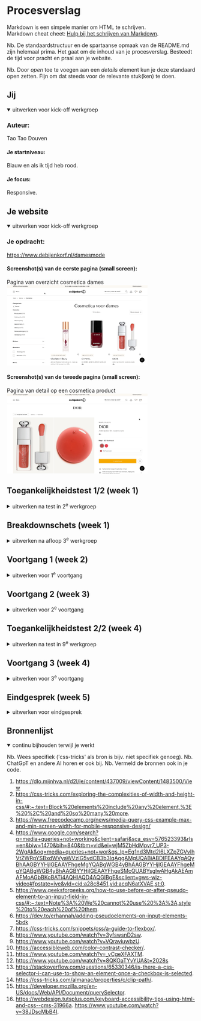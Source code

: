 # Procesverslag
Markdown is een simpele manier om HTML te schrijven.  
Markdown cheat cheet: [Hulp bij het schrijven van Markdown](https://github.com/adam-p/markdown-here/wiki/Markdown-Cheatsheet).

Nb. De standaardstructuur en de spartaanse opmaak van de README.md zijn helemaal prima. Het gaat om de inhoud van je procesverslag. Besteedt de tijd voor pracht en praal aan je website.

Nb. Door *open* toe te voegen aan een *details* element kun je deze standaard open zetten. Fijn om dat steeds voor de relevante stuk(ken) te doen.





## Jij

<details open>
  <summary>uitwerken voor kick-off werkgroep</summary>

  ### Auteur:
  Tao Tao Douven

  #### Je startniveau:
  Blauw en als ik tijd heb rood.

  #### Je focus:
  Responsive. 
 
</details>





## Je website

<details open>
  <summary>uitwerken voor kick-off werkgroep</summary>

  ### Je opdracht:
  https://www.debijenkorf.nl/damesmode 

  #### Screenshot(s) van de eerste pagina (small screen): 
  Pagina van overzicht cosmetica dames  
  <img src="images/cosmetica.jpeg" width="375px" alt="omschrijving van de pagina">

  #### Screenshot(s) van de tweede pagina (small screen):
  Pagina van detail op een cosmetica product  
  <img src="images/detail.jpeg" width="375px" alt="omschrijving van de pagina">
 
</details>



## Toegankelijkheidstest 1/2 (week 1)

<details>
  <summary>uitwerken na test in 2<sup>e</sup> werkgroep</summary>

  ### Bevindingen
  Lijst met je bevindingen die in de test naar voren kwamen:

  <img src="images/WCAGcheck1.jpeg" width="375px" alt="omschrijving van de pagina">
  <img src="images/WCAGcheck2.jpeg" width="375px" alt="omschrijving van de pagina">
  <img src="images/WCAGcheck3.jpeg" width="375px" alt="omschrijving van de pagina">
  <img src="images/WCAGcheck4.jpeg" width="375px" alt="omschrijving van de pagina">
  <img src="images/WCAGcheck5.jpeg" width="375px" alt="omschrijving van de pagina">

  Content:
  - Er zitten veel fouten in mijn html code.

  Keyboard:
  - Alles no, omdat ik nog niet met keyboard accesability bezig ben geweest.

  Mobile touch:
  - Nog niet rekening gehouden met horizontal scrolling.
  - Plaatsing van links nog niet goed.

  Headings:
  - Alles goed.

  List:
  - Alles goed.

  Images:
  - Nog niet rekening gehouden met attribute values.

  Media:
  - Nog niet van toepassing.

  Controlls:
  - Links zijn nog niet reconisable als links.
  - Controls hebben geen :focused state.
  - Heb geen skip links.

  Appearence:
  - Ik heb geen light/dark mode.
  - High contrast mode is niet gesuport.
  - Text kan je niet tot 200% doen.

  Animatie:
  - Nog niet van toepassing.

  Color contrast:
  - Bij sommige foto's is er sprake van text overlapping. 

</details>



## Breakdownschets (week 1)

<details>
  <summary>uitwerken na afloop 3<sup>e</sup> werkgroep</summary>

  ### de hele pagina: 
  <img src="readme-images/dummy-plaatje.jpg" width="375px" alt="breakdown van de hele pagina">

  ### dynamisch deel (bijv menu): 
  <img src="readme-images/dummy-plaatje.jpg" width="375px" alt="breakdown van een dynamisch deel">

  ### wellicht nog een dynamisch deel (bijv filter): 
  <img src="readme-images/dummy-plaatje.jpg" width="375px" alt="breakdown van nog een dynamisch deel">

</details>





## Voortgang 1 (week 2)

<details>
  <summary>uitwerken voor 1<sup>e</sup> voortgang</summary>

  ### Stand van zaken
  hier dit ging goed & dit was lastig (neem ook screenshots op van delen van je website en code)

 Ik ben in week 1 begonnen met eerst de navigatie balk te maken. Toen heb ik flexbox gebruikt om de list itemns naast elkaar en ruimte 
tussen elkaar te plaatsen. Dat lukte eerst niet omdat ik niet de juiste parents en childrens heb aangesproken. Nadat ik dat wel 
had gedaan is het gelukt. Het lukt mij niet om het midden stuk met alle cosmetica itemns naast elkaar in rijen te plaatsen. Ik probeerde 
met flex de itemns goed naast en onder elkaar te krijgen, maar het lukte alleen om de binnen de itemns zelf de foto en de tekst goed onder 
elkaar te plaatsen. 

Ik ga nu aan de slag met grid. Ik doe display grid op de body en maak 2 columns (voor in de main bij de filter optie en de cosmetica itmens) en maak 3 rows (voor de header, de filter + cosmetica itemns en de navigatie).  

Soms werkte sommige styles die ik in de css heb aangegeven niet, maar dat kwam omdat ik de verkeerde css selector had gebruikt of 
het verkeerde element had geselecteerd. Door itemns achtergrond kleur te geven kon ik zien hoeveel ruimte het in beslag nam en waar hij stond. 

Door een schema te tekenen met hoe ik de grid binnen elk onderdeel wil hebben, kon ik heel makkelijk en georganiseerd itemns op de 
juiste manier plaatsen binnen grids. 

Ook heb ik boven elk stukje css commands gezet met waarvoor de code bedoeld is om overzicht te geven. En heb ik met commands 
aangegeven binnen de css welke styling voor de body, header, main en footer bedoeld zijn. Dit hielp mij om code sneller terug te vinden. 

De rows in de grid namen waaren allemaal te hoog. ik had margin: 0; en padding:0; gebruikt maar dat werkte niet. Na het opzoeken op het internet kwam ik erachter dat je hight: fit-content; kunt gebruiken om ervoor te zorgen dat de hoogte de ruimte van de content inneemt. Nu was de header goed, maar body neemt teveel ruimte in. Door de parents een specifieke height te geven is het gelukt. 

De eerste pagina heeft een goed structuur en ga nu door naar begin maken van tweede pagina.

De pagina van de index.html werkte niet meer. Ik denk dat ik komt omdat ik de footer en header allebei de klassen heb gegeven en een van de twee pagina's de verkeerde class naam heb gebruikt. En uiteindelijk in de inspector kwamen de stijlen van de footer en header niet bij de inspector. die twee klasses bij het stijlen weg gehaalt en alles werkt. Nu staat de footer bij index.html staat niet goed, maar footer diorlipoil.html wel.

height op footer main header weg halen, kijken wat het probleem is. 

  ### Agenda voor meeting
  samen met je groepje opstellen

  | student 1      | student 2          | student 3    | student 4        |
  | ---            | ---                | ---          | ---              |
  | dit bespreken  | en dit             | en ik dit    | en dan ik dat    |
  | en dat ook nog | dit als er tijd is | nog een punt | dit wil ik zeker |
  | ...            | ...                | ...          | ...              |


  ### Verslag van meeting
  hier na afloop snel de uitkomsten van de meeting vastleggen

  - punt 1
  - punt 2
  - nog een punt
  - ...

</details>





## Voortgang 2 (week 3)

<details>
  <summary>uitwerken voor 2<sup>e</sup> voortgang</summary>

  ### Stand van zaken
  hier dit ging goed & dit was lastig (neem ook screenshots op van delen van je website en code)


  Ik ga in week 3 begin nu bezig met media queries om elk verschillend grote scherm anders te stijlen. Daarna ga ik nog een nav, karosel, maken die je navigeert door de pagina heen     waar je je op het moment plaats vind, met behulp van een form en input checkbox. 
  
  In de footer staat van de tekst rijen de tweede rij niet netjes onder elkaar. Waarschijnlijk wordt hij gestyled door andere code en hierdoor heb ik hem een display:block; gegeven     zodat hij wel goed staat.  
  
  Voor het karosel, navigatie, bij de main in cosmeticapagina zijn bij de "buttons" de pijltjes als je hem in en uit klikt hetzelfde. Ik ga dat veranderen door dat als je de lijst      uit klikt het pijltje naar boven wijst zodat het duidelijk word dat je hem weer terug kan klappen. Met deze video heb ik de button met een image gestijlt:                     https://dlo.mijnhva.nl/d2l/le/content/437009/viewContent/1483500/View           
  



  ### Agenda voor meeting
  samen met je groepje opstellen

  | student 1      | student 2          | student 3    | student 4        |
  | ---            | ---                | ---          | ---              |
  | dit bespreken  | en dit             | en ik dit    | en dan ik dat    |
  | en dat ook nog | dit als er tijd is | nog een punt | dit wil ik zeker |
  | ...            | ...                | ...          | ...              |


  ### Verslag van meeting
  hier na afloop snel de uitkomsten van de meeting vastleggen

  - punt 1
  - punt 2
  - nog een punt
- ...

</details>





## Toegankelijkheidstest 2/2 (week 4)

<details>
  <summary>uitwerken na test in 9<sup>e</sup> werkgroep</summary>

  ### Bevindingen
  Lijst met je bevindingen die in de test naar voren kwamen (geef ook aan wat er verbeterd is):

Content:
  - Er zitten geen fouten meer in mijn html code.

  Keyboard:
  - Alles is nogsteeds no, omdat ik nog niet met keyboard accesability bezig ben geweest.

  Mobile touch:
  - Nu ook nog niet rekening gehouden met horizontal scrolling.
  - Plaatsing van links nogsteeds niet goed.

  Headings:
  - Alles goed.

  List:
  - Alles goed.

  Images:
  - Hier ook weer nog niet rekening gehouden met attribute values.

  Media:
  - Niet van toepassing.

  Controlls:
  - Links zijn nog niet reconisable als links.
  - Controls hebben geen :focused state.
  - Heb geen skip links.

  Appearence:
  - Ik heb geen light/dark mode.
  - High contrast mode is niet gesuport.
  - Text kan je niet tot 200% doen.

  Animatie:
  - Nog niet van toepassing.

  Color contrast:
  - Bij sommige foto's is er sprake van text overlapping.
    
</details>





## Voortgang 3 (week 4)

<details>
  <summary>uitwerken voor 3<sup>e</sup> voortgang</summary>

  ### Stand van zaken
  hier dit ging goed & dit was lastig (neem ook screenshots op van delen van je website en code)

Ik ga nu tijdens de laatste week van de eerste les werken aan media queries. Ik begin met telefoon groote. Ik heb ook alle grootes van de media queries van px veranderd naar em. Het lukt me nog niet goed om de navigatie goed te stylen dus ik ga ze achtergrond kleuren geven om voor duidelijkheid te zorgen. 

Ik ben ook ondertussen nog bezig met de plaatsing van de elementen bij de tweede pagina en merk dat de elementen heel veel ruimte innemen en dat komt omdat ze automatisch de ruimte nemen die ze hebben https://css-tricks.com/exploring-the-complexities-of-width-and-height-in-css/#:~:text=Block%20elements%20include%20any%20element,%3E%20%2C%20and%20so%20many%20more.

Herkansing: Ik heb het niet gehaald om het vak gelijk te halen dus moet ik hem herkansen. Ik begin eerst met het valideren van mijn html en css. 
IK ben er achter gekomen dat ik een hoop fouten heb in mijn html code dus heb alle fouten eruit gehaald. Door de verandering in de html code,
klopt sommige css code niet en heb ik deze ook aangepast waar nodig. 

Beginnen met iphone groote media querie maken. gebruik dezer website om afmetingen te zien: https://www.freecodecamp.org/news/media-query-css-example-max-and-min-screen-width-for-mobile-responsive-design/
De media querie werkt niet en heb deze video gekeken 
https://www.google.com/search?q=media+queries+not+working&client=safari&sca_esv=576523393&rls=en&biw=1470&bih=840&tbm=vid&ei=wjM5ZbHdMpvr7_UP3-2WgAk&oq=media+queries+not+wor&gs_lp=Eg1nd3Mtd2l6LXZpZGVvIhVtZWRpYSBxdWVyaWVzIG5vdCB3b3IqAggAMgUQABiABDIFEAAYgAQyBhAAGBYYHjIGEAAYFhgeMgYQABgWGB4yBhAAGBYYHjIGEAAYFhgeMgYQABgWGB4yBhAAGBYYHjIGEAAYFhgeSMcQUABYsglwAHgAkAEAmAFMoAGbBKoBATi4AQHIAQD4AQGIBgE&sclient=gws-wiz-video#fpstate=ive&vld=cid:a28c8451,vid:acqN6atXVAE,st:0. 
Heb de code onder aan gezet en deed nogsteeds niet. Ik had er geen media type en heb dat nu wel gedaan. Ook gebruikte ik max-width en dan moet 
de volgorde van grootste naar kleinste scherm staan in de css code. Hierdoor werkte de media queries wel. 

In de navigatie word de link dames vervangen door een hamburger menu. Met psuedoclass ::before voeg ik via content een afbeelding toe. 
Plus met visebility. Bij de kleinere schermen zijn er buttons om te filteren ipv een tweede navigatie. Je kan niet met ::after een button toevoegen 
met css aan de html dus heb ik extra buttons aan de html gegeven en die bij de schermen waar ze niet nodig zijn niet zichtbaar gemaakt 
met display:none. 

Ik wil ook een zoekicoontje achter de search bar plaatsen (dmv ::after )maar dat lukt nog niet helemaal. Dat komt omdat dat niet mogelijk 
o.a door input field geen container is https://www.geeksforgeeks.org/how-to-use-before-or-after-pseudo-element-to-an-input-field-in-css/#:~:text=Note%3A%20We%20cannot%20use%20%3A%3A,style%20to%20each%20of%20them.
https://dev.to/erhannah/adding-pseudoelements-on-input-elements-5bdk ik voeg een span toe aan de li waar de input zit als oplossing. 
Dit werkt. Deze li geef ik display:flex en align itemns center zodat de input en span naast elkaar komen te staan. Voor flex uitleg:
https://css-tricks.com/snippets/css/a-guide-to-flexbox/. 

De buttons voor filteren in de kleine schermen kun je horizontaal scrollen en heb deze video gebruikt voor uitleg over hoe dat moet: 
https://www.youtube.com/watch?v=3yfswsnD2sw. 

Week voor inleveren herkansing: 
Ik kwam ook deze video tegen van over responsive lay-out https://www.youtube.com/watch?v=VQraviuwbzU. Hier word uitgelegd hoe je zo handig 
mogelijk een responsive lay-out kunt coderen met allerlei tips. Ik merkte zelf al dat ik te veel code aan het herhalen was met media 
queries en het niet de juiste manier was. Ik ga nu met deze tips zo min mogelijk code te herhalen. Ook geen fixed sizes gebruiken. 

Ook kwam ik er achter dat de grid op de body niet werkte. Nu staat er wel een grid op de body die bestaat uit drie rows: header, main en footer.
Doordat er een grid op de body zit staat de navigatie balk in de header niet goed en moet ik uitzoeken hoe ik dit kan oplossen. 
Alleen de header staat nu verkeerd, de andere elementen staan hetzelfde. Ik heb uiteindelijk geen grid op de body gezet omdat dat eigenlijk 
niet echt nodig is en het niet goed werkt voor de header. 

Omdat ik nu mobile first codeer dacht ik dat het handig was om de link van dames te vervangen voor een hamburger menu afbeelding, 
omdat dat word gebruikt bij mobile first. Ik wilde dan een ::before aan de afbeelding toevoegen met een link van dames en de 
afbeelding zelf dan hidden maken, maar je kunt geen link toevoegen. Ik kan dan of houden wat ik voorheen had (een link in de html
en ::before waarbij een hamburger menu word toegevoegd), of in de html een afbeelding en een link en dan bij mobile de afbeelding 
zichtbaar maken en bij grotere schermen de link zichtbaar maken. Ookal is het volgensmij makkelijker om voor de eerste optie te gaan,
is het denk ik meer semantisch correct om voor de tweede optie te gaan. 

Ik wilde meer leren over web accesability en heb daarom deze video bekeken https://www.youtube.com/watch?v=qr0ujkLLgmE. Het gaat hier 
over visual disibility, motor disibility, cognitif disibility, animation, ARIA roles en light/dark mode. Door de video weet ik een stuk 
beter hoe ik mijn website meer accesable kan maken. 

Om hier een begin aan te maken, start ik met te werken aan color contrast. Ik gebruik deze color contrast checker
https://accessibleweb.com/color-contrast-checker/. Ik heb de navigatie en de footer zwart gemaakt met witte tekst en de buttons donker rood 
met witte tekst. Verder heb ik alle tekst op witte achtergrond zwart gemaakt ipv grijs. 

Ook is het het best om geen tekst op je afbeeldingen te hebben voor accesability. Bij een aantal afbeeldingen die ik van de orginele bijenkorf 
website heb, bevatten tekst. Ik heb met Adobe photoshop de tekst eruit geshopt en die foto's vervangen voor de foto's met tekst. 
Tevens zijn de betaal icoontjes in de footer screenshots van de orginele website en bevatten een beige achtergrond. Het contrast tussen 
die beige achtergrond en de icoontjes is te laag, en hierdoor heb ik het beige er zorgvuldig uit geshopt en uiteraard weer de nieuwe foto's
vervangen voor de oude. Alle foto's waren jpeg's en geen png dus die heb ik omgezet naar png's. 

Nu ga ik een light en dark modus maken voor de website. Dit doe ik met hulp van deze video https://www.youtube.com/watch?v=_yCgeXFAXTM. 
De dark modus heb ik gemaakt met een media queries en was makkelijk om te maken. 

Onder mijn footer zit er heel veel wit ruimte en ik denk dat dat komt door de margin:0; voor * in de css, want als ik die uitzet dan is die 
ruimte onder de footer weg. 

Ik ga nu de tweede navigatiebalk verder stylen om te filteren. Met hulp van de docent en later deze video https://www.youtube.com/watch?v=8QKOaTYvYUA&t=2028s ga ik de filter balk maken. Ik had hem al wel eerder gemaakt, maar heb hem nog niet gestyled met css.
Ik wil dat deze code werkt: 

.cosmeticapagina main nav ul li:nth-child(3) form label input[type="checkbox"]:checked ~ ul{
	display: block;
} 

want zo kan ik de lijst laten zien wanneer je op de checkbox clicked, maar het werkt niet en ik weet niet waarom. Deze code: 
.cosmeticapagina main nav ul li:nth-child(3) form label input[type="checkbox"]:checked  werkt wel dus het komt denk ik doordat ik de 
lijst niet goed selecteer. Deze website heeft me geholpen te begrijpen waarom het selecteren niet lukte 
https://stackoverflow.com/questions/65330346/is-there-a-css-selector-i-can-use-to-show-an-element-once-a-checkbox-is-selected. 
Ik heb om het probleem op te lossen de ul (lijst) binnen de label te plaatsen waar de input ook is en met general sibling selector 
de ul geselecteerd. De ul was nog geen general sibling van de input en nu wel. Ik heb deze website gebruikt om meer te weten te komen over 
clip path: https://css-tricks.com/almanac/properties/c/clip-path/. 

Ik heb de code van de index.html door de validator gehaald en er zijn veel errors uit gekomen, die ga ik er allemaal uithalen. Een daarvan is dat een h2 geen child element van een label. Dus de h2 moet ik eruit halen maar daardoor heb je niet meer dat als je op de h2 klikt dat de list open klapt. In de label schrijf ik daarom de titel van de filter optie ipv een h2. Nu kan ik niet meer de h2:after gebruiken om de afbeelding van het pijltje achter de titel van de filter te krijgen. Hiervoor ga ik nu een span gebruiken. Nu heb ik ook niet het probleem dat ik heel veel css moet schrijven voor de h2:after = 	 /*karosel h2 pijltje toevoegen*/
.cosmeticapagina main nav ul li:nth-child(3) h2:after, li:nth-child(4) h2:after, li:nth-child(5) h2:after, li:nth-child(6) h2:after, li:nth-child(7) h2:after, li:nth-child(8) h2:after, li:nth-child(9) h2:after, li:nth-child(10) h2:after, li:nth-child(11) h2:after{
  content: "";
	position: relative;
	right: 0;
  background-image: url(../images/pijltjenaarbeneden.png);
	width: 2em;
	height: 1em;
	background-size: 1em;
	display: inline-block;
	background-repeat: no-repeat;
}
Nu kan ik deze code gebruiken: 

js gebruiken: https://developer.mozilla.org/en-US/docs/Web/API/Document/querySelector. 

Ik ga aria's toevoegen aan mijn html. Ik heb aria's aan buttons, input en meer toegevoegd. Ook als er op een link focus is heb ik die zwart gekleurd zodat het contrast goed is. https://webdesign.tutsplus.com/keyboard-accessibility-tips-using-html-and-css--cms-31966a. https://www.youtube.com/watch?v=38JDscMbB4I. 

Omdat ik rekening wilde houden met dark modus had ik de kleuren van de website veranderd, maar bij nadere inzien ga ik dit toch weer wat meer terug brengen naar minder heftigere kleuren die wel nog genoeg contrast hebben. De website zal er dan hopelijk iets estetischer en minder druk uitzien dan voorheen. 



  ### Agenda voor meeting
  samen met je groepje opstellen

  | student 1      | student 2          | student 3    | student 4        |
  | ---            | ---                | ---          | ---              |
  | dit bespreken  | en dit             | en ik dit    | en dan ik dat    |
  | en dat ook nog | dit als er tijd is | nog een punt | dit wil ik zeker |
  | ...            | ...                | ...          | ...              |


  ### Verslag van meeting
  hier na afloop snel de uitkomsten van de meeting vastleggen

  - punt 1
  - punt 2
  - nog een punt
  - ...

</details>





## Eindgesprek (week 5)

<details>
  <summary>uitwerken voor eindgesprek</summary>

  ### Je uitkomst - karakteristiek screenshots:
  <img src="images/screenshot1.jpeg" width="375px" alt="uitomst opdracht 1">
  <img src="images/screenshot2.jpeg" width="375px" alt="uitomst opdracht 1">
  <img src="images/screenshot3.jpeg" width="375px" alt="uitomst opdracht 1">
  <img src="images/screenshot4.jpeg" width="375px" alt="uitomst opdracht 1">
  <img src="images/screenshot5.jpeg" width="375px" alt="uitomst opdracht 1">
  <img src="images/screenshot6.jpeg" width="375px" alt="uitomst opdracht 1">


  ### Dit ging goed/Heb ik geleerd: 
  Ik vond dat ik de footer wel goed heb gemaakt en dat dat mij best goed af ging. Ik heb hier heel erg geleerd hoe je grid moet gebruiken en gebruik grid nu best vaak voor positioneren.
  <img src="images/screenshot6.jpeg" width="375px" alt="uitomst opdracht 1">
  


  ### Dit was lastig/Is niet gelukt:
  De filter buttons accesabel te maken. Je kunt door de buttons heen door te scrollen, maar dat is niet accesable voor iedereen en weet ook niet hoe ik dat kan doen. 
  Dit is overegens wel hoe het bij de bijenkorf website ook is gedaan. 

  <img src="images/screenshot5.jpeg" width="375px" alt="uitomst opdracht 1">
</details>





## Bronnenlijst

<details open>
  <summary>continu bijhouden terwijl je werkt</summary>

  Nb. Wees specifiek ('css-tricks' als bron is bijv. niet specifiek genoeg). 
  Nb. ChatGpT en andere AI horen er ook bij.
  Nb. Vermeld de bronnen ook in je code.

  1. https://dlo.mijnhva.nl/d2l/le/content/437009/viewContent/1483500/View
  2. https://css-tricks.com/exploring-the-complexities-of-width-and-height-in-css/#:~:text=Block%20elements%20include%20any%20element,%3E%20%2C%20and%20so%20many%20more.
  3.  https://www.freecodecamp.org/news/media-query-css-example-max-and-min-screen-width-for-mobile-responsive-design/
  4.  https://www.google.com/search?q=media+queries+not+working&client=safari&sca_esv=576523393&rls=en&biw=1470&bih=840&tbm=vid&ei=wjM5ZbHdMpvr7_UP3-2WgAk&oq=media+queries+not+wor&gs_lp=Eg1nd3Mtd2l6LXZpZGVvIhVtZWRpYSBxdWVyaWVzIG5vdCB3b3IqAggAMgUQABiABDIFEAAYgAQyBhAAGBYYHjIGEAAYFhgeMgYQABgWGB4yBhAAGBYYHjIGEAAYFhgeMgYQABgWGB4yBhAAGBYYHjIGEAAYFhgeSMcQUABYsglwAHgAkAEAmAFMoAGbBKoBATi4AQHIAQD4AQGIBgE&sclient=gws-wiz-video#fpstate=ive&vld=cid:a28c8451,vid:acqN6atXVAE,st:0.
  5.  https://www.geeksforgeeks.org/how-to-use-before-or-after-pseudo-element-to-an-input-field-in-css/#:~:text=Note%3A%20We%20cannot%20use%20%3A%3A,style%20to%20each%20of%20them.
  6.  https://dev.to/erhannah/adding-pseudoelements-on-input-elements-5bdk
  7.  https://css-tricks.com/snippets/css/a-guide-to-flexbox/.
  8.  https://www.youtube.com/watch?v=3yfswsnD2sw.
  9.  https://www.youtube.com/watch?v=VQraviuwbzU.
  10.  https://accessibleweb.com/color-contrast-checker/.
  11.  https://www.youtube.com/watch?v=_yCgeXFAXTM.
  12.  https://www.youtube.com/watch?v=8QKOaTYvYUA&t=2028s
  13.  https://stackoverflow.com/questions/65330346/is-there-a-css-selector-i-can-use-to-show-an-element-once-a-checkbox-is-selected.
  14.  https://css-tricks.com/almanac/properties/c/clip-path/.
  15. https://developer.mozilla.org/en-US/docs/Web/API/Document/querySelector.
  16.  https://webdesign.tutsplus.com/keyboard-accessibility-tips-using-html-and-css--cms-31966a. https://www.youtube.com/watch?v=38JDscMbB4I. 
</details>
